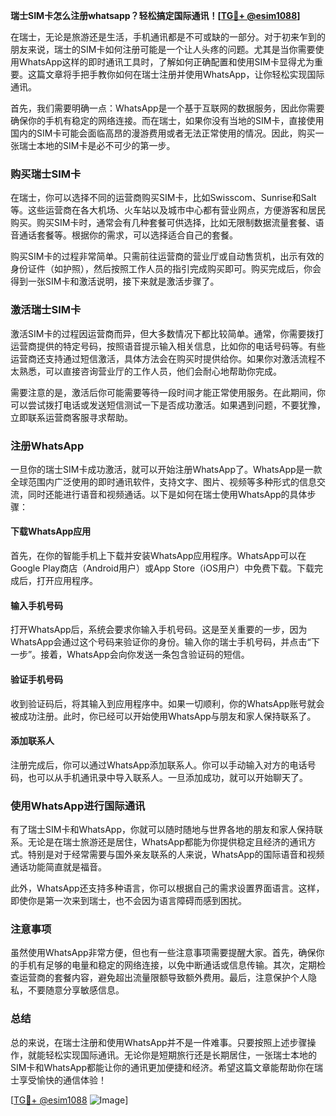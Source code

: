 **瑞士SIM卡怎么注册whatsapp？轻松搞定国际通讯！[[TG💪+ @esim1088](https://t.me/s/esim1088)]**

在瑞士，无论是旅游还是生活，手机通讯都是不可或缺的一部分。对于初来乍到的朋友来说，瑞士的SIM卡如何注册可能是一个让人头疼的问题。尤其是当你需要使用WhatsApp这样的即时通讯工具时，了解如何正确配置和使用SIM卡显得尤为重要。这篇文章将手把手教你如何在瑞士注册并使用WhatsApp，让你轻松实现国际通讯。

首先，我们需要明确一点：WhatsApp是一个基于互联网的数据服务，因此你需要确保你的手机有稳定的网络连接。而在瑞士，如果你没有当地的SIM卡，直接使用国内的SIM卡可能会面临高昂的漫游费用或者无法正常使用的情况。因此，购买一张瑞士本地的SIM卡是必不可少的第一步。

### 购买瑞士SIM卡

在瑞士，你可以选择不同的运营商购买SIM卡，比如Swisscom、Sunrise和Salt等。这些运营商在各大机场、火车站以及城市中心都有营业网点，方便游客和居民购买。购买SIM卡时，通常会有几种套餐可供选择，比如无限制数据流量套餐、语音通话套餐等。根据你的需求，可以选择适合自己的套餐。

购买SIM卡的过程非常简单。只需前往运营商的营业厅或自动售货机，出示有效的身份证件（如护照），然后按照工作人员的指引完成购买即可。购买完成后，你会得到一张SIM卡和激活说明，接下来就是激活步骤了。

### 激活瑞士SIM卡

激活SIM卡的过程因运营商而异，但大多数情况下都比较简单。通常，你需要拨打运营商提供的特定号码，按照语音提示输入相关信息，比如你的电话号码等。有些运营商还支持通过短信激活，具体方法会在购买时提供给你。如果你对激活流程不太熟悉，可以直接咨询营业厅的工作人员，他们会耐心地帮助你完成。

需要注意的是，激活后你可能需要等待一段时间才能正常使用服务。在此期间，你可以尝试拨打电话或发送短信测试一下是否成功激活。如果遇到问题，不要犹豫，立即联系运营商客服寻求帮助。

### 注册WhatsApp

一旦你的瑞士SIM卡成功激活，就可以开始注册WhatsApp了。WhatsApp是一款全球范围内广泛使用的即时通讯软件，支持文字、图片、视频等多种形式的信息交流，同时还能进行语音和视频通话。以下是如何在瑞士使用WhatsApp的具体步骤：

#### 下载WhatsApp应用

首先，在你的智能手机上下载并安装WhatsApp应用程序。WhatsApp可以在Google Play商店（Android用户）或App Store（iOS用户）中免费下载。下载完成后，打开应用程序。

#### 输入手机号码

打开WhatsApp后，系统会要求你输入手机号码。这是至关重要的一步，因为WhatsApp会通过这个号码来验证你的身份。输入你的瑞士手机号码，并点击“下一步”。接着，WhatsApp会向你发送一条包含验证码的短信。

#### 验证手机号码

收到验证码后，将其输入到应用程序中。如果一切顺利，你的WhatsApp账号就会被成功注册。此时，你已经可以开始使用WhatsApp与朋友和家人保持联系了。

#### 添加联系人

注册完成后，你可以通过WhatsApp添加联系人。你可以手动输入对方的电话号码，也可以从手机通讯录中导入联系人。一旦添加成功，就可以开始聊天了。

### 使用WhatsApp进行国际通讯

有了瑞士SIM卡和WhatsApp，你就可以随时随地与世界各地的朋友和家人保持联系。无论是在瑞士旅游还是居住，WhatsApp都能为你提供稳定且经济的通讯方式。特别是对于经常需要与国外亲友联系的人来说，WhatsApp的国际语音和视频通话功能简直就是福音。

此外，WhatsApp还支持多种语言，你可以根据自己的需求设置界面语言。这样，即使你是第一次来到瑞士，也不会因为语言障碍而感到困扰。

### 注意事项

虽然使用WhatsApp非常方便，但也有一些注意事项需要提醒大家。首先，确保你的手机有足够的电量和稳定的网络连接，以免中断通话或信息传输。其次，定期检查运营商的套餐内容，避免超出流量限额导致额外费用。最后，注意保护个人隐私，不要随意分享敏感信息。

### 总结

总的来说，在瑞士注册和使用WhatsApp并不是一件难事。只要按照上述步骤操作，就能轻松实现国际通讯。无论你是短期旅行还是长期居住，一张瑞士本地的SIM卡和WhatsApp都能让你的通讯更加便捷和经济。希望这篇文章能帮助你在瑞士享受愉快的通信体验！

[[TG💪+ @esim1088](https://t.me/s/esim1088) ![Image](https://i.postimg.cc/4NQfJmqS/Snipaste-2025-05-13-00-14-12.png)]